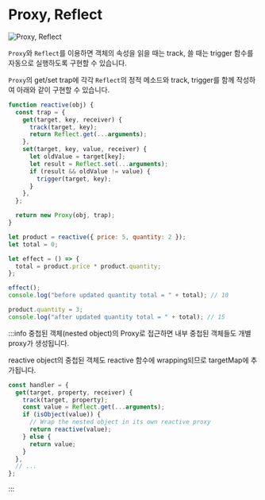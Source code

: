# Proxy, Reflect

<Image src="/image/vue3/proxy_reflect.png" alt="Proxy, Reflect" />

`Proxy`와 `Reflect`를 이용하면 객체의 속성을 읽을 때는 track, 쓸 때는 trigger 함수를 자동으로 실행하도록 구현할 수 있습니다.

`Proxy`의 get/set trap에 각각 `Reflect`의 정적 메소드와 track, trigger를 함께 작성하여 아래와 같이 구현할 수 있습니다.

```js
function reactive(obj) {
  const trap = {
    get(target, key, receiver) {
      track(target, key);
      return Reflect.get(...arguments);
    },
    set(target, key, value, receiver) {
      let oldValue = target[key];
      let result = Reflect.set(...arguments);
      if (result && oldValue != value) {
        trigger(target, key);
      }
    },
  };

  return new Proxy(obj, trap);
}
```

```js
let product = reactive({ price: 5, quantity: 2 });
let total = 0;

let effect = () => {
  total = product.price * product.quantity;
};

effect();
console.log("before updated quantity total = " + total); // 10

product.quantity = 3;
console.log("after updated quantity total = " + total); // 15
```

:::info
중첩된 객체(nested object)의 Proxy로 접근하면 내부 중첩된 객체들도 개별 proxy가 생성됩니다.

reactive object의 중첩된 객체도 reactive 함수에 wrapping되므로 targetMap에 추가됩니다.

```js
const handler = {
  get(target, property, receiver) {
    track(target, property);
    const value = Reflect.get(...arguments);
    if (isObject(value)) {
      // Wrap the nested object in its own reactive proxy
      return reactive(value);
    } else {
      return value;
    }
  },
  // ...
};
```

:::
